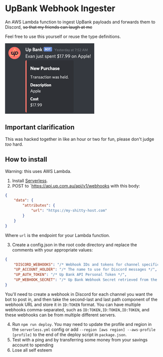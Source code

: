 # UpBank Webhook Ingester

An AWS Lambda function to ingest UpBank payloads and forwards them to Discord, ~~so that my friends can laugh at me~~

Feel free to use this yourself or reuse the type definitions.

![A screenshot of the bot in action in Discord](docs/screenshot.png)

## Important clarification

This was hacked together in like an hour or two for fun, please don't judge _too_ hard.

## How to install

Warning: this uses AWS Lambda.

1. Install [Serverless](https://www.serverless.com/framework/docs/getting-started/).
2. POST to `https://api.up.com.au/api/v1/webhooks with this body:
```json
{
	"data": {
		"attributes": {
			"url": "https://my-shitty-host.com"
		}
	}
}
```
Where `url` is the endpoint for your Lambda function.

3. Create a config.json in the root code directory and replace the comments with your appropriate values:

```json
{
    "DISCORD_WEBHOOKS": "/* Webhook IDs and tokens for channel specific webhooks */",
    "UP_ACCOUNT_HOLDER": "/* The name to use for Discord messages */",
    "UP_AUTH_TOKEN": "/* Up Bank API Personal Token */",
    "UP_WEBHOOK_SECRET": "/* Up Bank Webhook Secret retrieved from the API upon webhook creation */"
}
```

You'll need to create a webhook in Discord for each channel you want the bot to post in, and then take the second-last and last path component of the webhook URL and store it in `ID:TOKEN` format. You can have multiple webhooks comma-separated, such as `ID:TOKEN,ID:TOKEN,ID:TOKEN`, and these webhooks can be from multiple different servers.

4. Run `npm run deploy`. You may need to update the profile and region in the `serverless.yml` config or add `--region [aws region] --aws-profile [profile]` to the end of the deploy script in `package.json`.
5. Test with a ping and by transferring some money from your savings account to spending
6. Lose all self esteem

